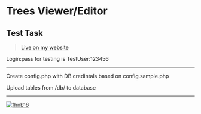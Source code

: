 # Trees Viewer/Editor
## Test Task

> [Live on my website](https://test.fhnb.ru/Trees/)

Login:pass for testing is TestUser:123456

---
Create config.php with DB credintals based on config.sample.php

Upload tables from /db/ to database

---
  [![fhnb16](https://img.shields.io/badge/Made_by_fhnb16-february_2023-445469.svg?style=plastic&labelColor=2a3441)](https://fhnb.ru/)
